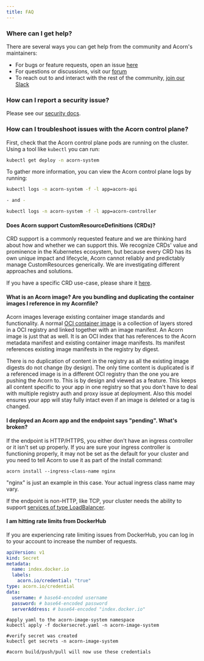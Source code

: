 ```yaml
---
title: FAQ
---
```


### Where can I get help?

There are several ways you can get help from the community and Acorn's maintainers:

- For bugs or feature requests, open an issue [here](https://github.com/acorn-io/acorn/issues/new)
- For questions or discussions, visit our [forum](https://github.com/acorn-io/acorn/discussions)
- To reach out to and interact with the rest of the community, [join our Slack](https://slack.acorn.io)

### How can I report a security issue?

Please see our [security docs](/architecture/security-considerations).

### How can I troubleshoot issues with the Acorn control plane?

First, check that the Acorn control plane pods are running on the cluster. Using a tool like `kubectl` you can run:

```bash
kubectl get deploy -n acorn-system
```

To gather more information, you can view the Acorn control plane logs by running:

```bash
kubectl logs -n acorn-system -f -l app=acorn-api

- and - 

kubectl logs -n acorn-system -f -l app=acorn-controller
```

#### Does Acorn support CustomResourceDefinitions (CRDs)?

CRD support is a commonly requested feature and we are thinking hard about how and whether we can support this. We recognize CRDs' value and prominence in the Kubernetes ecosystem, but because every CRD has its own unique impact and lifecycle, Acorn cannot reliably and predictably manage CustomResources generically. We are investigating different approaches and solutions.

If you have a specific CRD use-case, please share it [here](https://github.com/acorn-io/acorn/issues/329).

#### What is an Acorn image? Are you bundling and duplicating the container images I reference in my Acornfile?

Acorn images leverage existing container image standards and functionality. A normal [OCI container image](https://github.com/opencontainers/image-spec/blob/main/spec.md) is a collection of layers stored in a OCI registry and linked together with an image manifest. An Acorn image is just that as well.  It is an OCI index that has references to the Acorn metadata manifest and existing container image manifests. Its manifest references existing image manifests in the registry by digest.

There is no duplication of content in the registry as all the existing image digests do not change (by design). The only time content is duplicated is if a referenced image is in a different OCI registry than the one you are pushing the Acorn to.  This is by design and viewed as a feature.  This keeps all content specific to your app in one registry so that you don't have to deal with multiple registry auth and proxy issue at deployment.  Also this model ensures your app will stay fully intact even if an image is deleted or a tag is changed.

#### I deployed an Acorn app and the endpoint says "pending". What's broken?

If the endpoint is HTTP/HTTPS, you either don't have an ingress controller or it isn't set up properly. If you are sure your ingress controller is functioning properly, it may not be set as the default for your cluster and you need to tell Acorn to use it as part of the install command:

```shell
acorn install --ingress-class-name nginx
```

"nginx" is just an example in this case. Your actual ingress class name may vary.

If the endpoint is non-HTTP, like TCP, your cluster needs the ability to support [services of type LoadBalancer](https://kubernetes.io/docs/concepts/services-networking/service/#loadbalancer).

#### I am hitting rate limits from DockerHub

If you are experiencing rate limiting issues from DockerHub, you can log in to your account to increase the number of requests.

```yaml
apiVersion: v1
kind: Secret
metadata:
  name: index.docker.io
  labels:
    acorn.io/credential: "true"
type: acorn.io/credential
data:
  username: # base64-encoded username
  password: # base64-encoded password
  serverAddress: # base64-encoded "index.docker.io"
```

```shell
#apply yaml to the acorn-image-system namespace
kubectl apply -f dockersecret.yaml -n acorn-image-system

#verify secret was created
kubectl get secrets -n acorn-image-system

#acorn build/push/pull will now use these credentials
```

